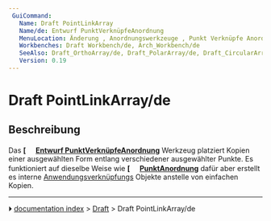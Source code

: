 ```yaml
---
 GuiCommand:
   Name: Draft PointLinkArray
   Name/de: Entwurf PunktVerknüpfeAnordnung
   MenuLocation: Änderung , Anordnungswerkzeuge , Punkt Verknüpfe Anordnung
   Workbenches: Draft Workbench/de, Arch_Workbench/de
   SeeAlso: Draft_OrthoArray/de, Draft_PolarArray/de, Draft_CircularArray/de, Draft_PathArray/de, Draft_PointArray/de
   Version: 0.19
---
```


# Draft PointLinkArray/de


</div>

## Beschreibung


<div class="mw-translate-fuzzy">

Das **[<img src=images/Draft_PointLinkArray.svg style="width:16px"> [Entwurf PunktVerknüpfeAnordnung](Draft_PointLinkArray/de.md)** Werkzeug platziert Kopien einer ausgewählten Form entlang verschiedener ausgewählter Punkte. Es funktioniert auf dieselbe Weise wie **[<img src=images/Draft_PointArray.svg style="width:16px"> [PunktAnordnung](Draft_PointArray/de.md)** dafür aber erstellt es interne [Anwendungsverknüpfungs](App_Link/de.md) Objekte anstelle von einfachen Kopien.


</div>



---
⏵ [documentation index](../README.md) > [Draft](Draft_Workbench.md) > Draft PointLinkArray/de
